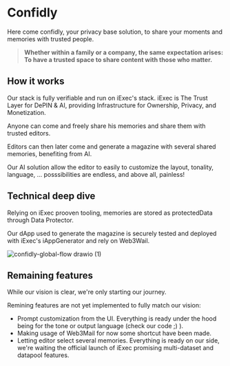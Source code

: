 # Confidly

Here come confidly, your privacy base solution, to share your moments and memories with trusted people. 

> **Whether within a family or a company, the same expectation arises:**  
> **To have a trusted space to share content with those who matter.**

## How it works

Our stack is fully verifiable and run on iExec's stack. iExec is The Trust Layer for DePIN & AI, providing Infrastructure for Ownership, Privacy, and Monetization.

Anyone can come and freely share his memories and share them with trusted editors.

Editors can then later come and generate a magazine with several shared memories, benefiting from AI.

Our AI solution allow the editor to easily to customize the layout, tonality, language, ... posssibilities are endless, and above all, painless!


## Technical deep dive

Relying on iExec prooven tooling, memories are stored as protectedData through Data Protector.

Our dApp used to generate the magazine is securely tested and deployed with iExec's iAppGenerator and rely on Web3Wail. 

![confidly-global-flow drawio (1)](https://github.com/user-attachments/assets/71cb45bd-f907-4d6e-9c5f-4ae051bf522c)



## Remaining features

While our vision is clear, we're only starting our journey. 

Remining features are not yet implemented to fully match our vision:

* Prompt customization from the UI. Everything is ready under the hood being for the tone or output language (check our code ;) ).
* Making usage of Web3Mail for now some shortcut have been made.
* Letting editor select several memories. Everything is ready on our side, we're waiting the official launch of iExec promising multi-dataset and datapool features.

